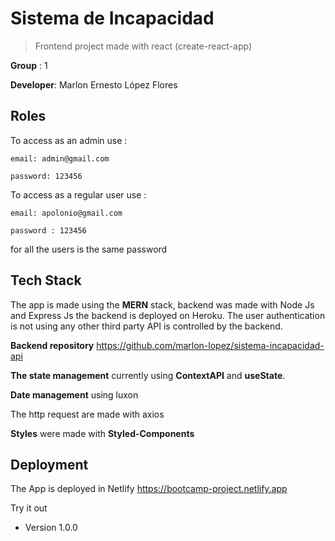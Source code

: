 # Sistema de Incapacidad

> Frontend project made with react (create-react-app)

**Group** : 1

**Developer**: Marlon Ernesto López Flores

## Roles

To access as an admin use :

```
email: admin@gmail.com

password: 123456

```

To access as a regular user use :

```
email: apolonio@gmail.com

password : 123456

```

for all the users is the same password

## Tech Stack

The app is made using the **MERN** stack, backend was made with Node Js and Express Js the backend is deployed on Heroku. The user authentication is not using any other third party API is controlled by the backend.

**Backend repository**
https://github.com/marlon-lopez/sistema-incapacidad-api

**The state management** currently using **ContextAPI** and **useState**.

**Date management** using luxon

The http request are made with axios

**Styles** were made with **Styled-Components**

## Deployment

The App is deployed in Netlify https://bootcamp-project.netlify.app

Try it out

- Version 1.0.0
